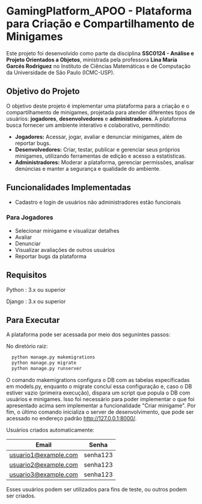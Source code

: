 # GamingPlatform_APOO - Plataforma para Criação e Compartilhamento de Minigames

Este projeto foi desenvolvido como parte da disciplina **SSC0124 - Análise e Projeto Orientados a Objetos**, ministrada pela professora **Lina María Garcés Rodríguez** no Instituto de Ciências Matemáticas e de Computação da Universidade de São Paulo (ICMC-USP).  

## Objetivo do Projeto

O objetivo deste projeto é implementar uma plataforma para a criação e o compartilhamento de minigames, projetada para atender diferentes tipos de usuários: **jogadores**, **desenvolvedores** e **administradores**. A plataforma busca fornecer um ambiente interativo e colaborativo, permitindo:  

- **Jogadores:** Acessar, jogar, avaliar e denunciar minigames, além de reportar bugs.  
- **Desenvolvedores:** Criar, testar, publicar e gerenciar seus próprios minigames, utilizando ferramentas de edição e acesso a estatísticas.  
- **Administradores:** Moderar a plataforma, gerenciar permissões, analisar denúncias e manter a segurança e qualidade do ambiente.  

## Funcionalidades Implementadas  

- Cadastro e login de usuários não administradores estão funcionais

### Para Jogadores  
- Selecionar minigame e visualizar detalhes
- Avaliar
- Denunciar
- Visualizar avaliações de outros usuários
- Reportar bugs da plataforma

## Requisitos
Python : 3.x ou superior

Django : 3.x ou superior

## Para Executar

A plataforma pode ser acessada por meio dos segunintes passos:

No diretório raiz:

```bash
  python manage.py makemigrations
  python manage.py migrate
  python manage.py runserver    
```

O comando makemigrations configura o DB com as tabelas especificadas em models.py, enquanto o migrate concluí essa configuração e, caso o DB estiver vazio (primeira execução), dispara um script que popula o DB com usuários e minigames. Isso foi necessário para poder implementar o que foi apresentado acima sem implementar a funcionalidade "Criar minigame". Por fim, o último comando inicializa o server de desenvolvimento, que pode ser acessado no endereço padrão http://127.0.0.1:8000/.

Usuários criados automaticamente:

| Email                   | Senha        |
|-------------------------|--------------|
| usuario1@example.com    | senha123     |
| usuario2@example.com    | senha123     |
| usuario3@example.com    | senha123     |

Esses usuários podem ser utilizados para fins de teste, ou outros podem ser criados.
